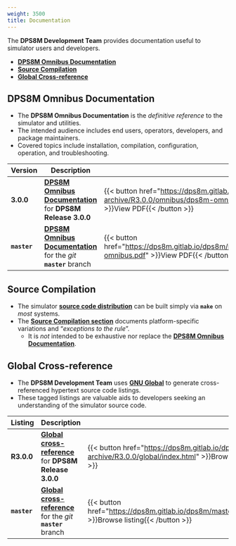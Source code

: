 ```yaml
---
weight: 3500
title: Documentation
---
```

<!-- SPDX-License-Identifier: ICU -->
<!-- Copyright (c) 2022 The DPS8M Development Team -->
The **DPS8M Development Team** provides documentation useful to simulator users and developers.

* [**DPS8M Omnibus Documentation**](#dps8m-omnibus-documentation)
* [**Source Compilation**](#source-compilation)
* [**Global Cross-reference**](#global-cross-reference)

## DPS8M Omnibus Documentation

* The **DPS8M Omnibus Documentation** is the *definitive reference* to the simulator and utilities.
* The intended audience includes end users, operators, developers, and package maintainers.
* Covered topics include installation, compilation, configuration, operation, and troubleshooting.

| Version         | Description                                                      |                                                                                                     |
| :-------------- | ----------------------                                           | ------------------                                                                                  |
| **3.0.0**    | **[DPS8M Omnibus Documentation](https://dps8m.gitlab.io/dps8m-archive/R3.0.0/omnibus/dps8m-omnibus.pdf)** for **DPS8M Release 3.0.0** | {{< button href="https://dps8m.gitlab.io/dps8m-archive/R3.0.0/omnibus/dps8m-omnibus.pdf" >}}View PDF{{< /button >}} |
| **`master`**    | **[DPS8M Omnibus Documentation](https://dps8m.gitlab.io/dps8m/master/dps8m-omnibus.pdf)** for the *git* **`master`** branch | {{< button href="https://dps8m.gitlab.io/dps8m/master/dps8m-omnibus.pdf" >}}View PDF{{< /button >}} |

## Source Compilation

* The simulator [**source code distribution**](../Releases) can be built simply via **`make`** on *most* systems.
* The [**Source Compilation section**](Source_Compilation) documents platform-specific variations and “*exceptions to the rule*”.
  * It is *not* intended to be exhaustive  nor replace the [**DPS8M Omnibus Documentation**](#dps8m-omnibus-documentation).

## Global Cross-reference

* The **DPS8M Development Team** uses [**GNU Global**](http://www.gnu.org/software/global/) to generate cross-referenced hypertext source code listings.
* These tagged listings are valuable aids to developers seeking an understanding of the simulator source code.

| Listing        | Description            |                    |
|:-------------- | ---------------------- | ------------------ |
| **R3.0.0**     | [**Global cross-reference**](https://dps8m.gitlab.io/dps8m-archive/R3.0.0/global/index.html) for **DPS8M Release 3.0.0** | {{< button href="https://dps8m.gitlab.io/dps8m-archive/R3.0.0/global/index.html" >}}Browse listing{{< /button >}} |
| **`master`**     | [**Global cross-reference**](https://dps8m.gitlab.io/dps8m/master/global/index.html) for the *git* **`master`** branch | {{< button href="https://dps8m.gitlab.io/dps8m/master/global/index.html" >}}Browse listing{{< /button >}} |
